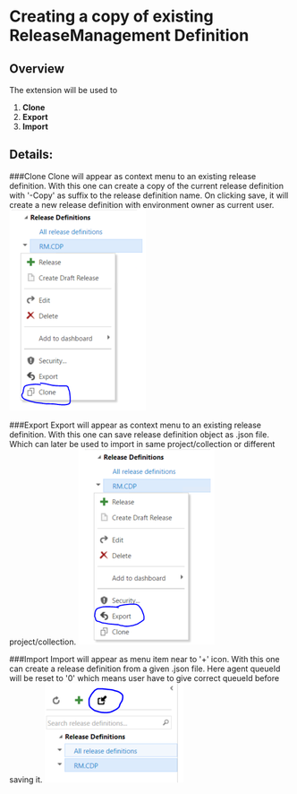 # Creating a copy of existing ReleaseManagement Definition 
## Overview
The extension will be used to 
1. **Clone**
2. **Export**
3. **Import**

## Details:
###Clone
Clone will appear as context menu to an existing release definition. With this one can create a copy of the current release definition with '-Copy' as suffix to the release definition name. On clicking save, it will create a new release definition with environment owner as current user.
![ReleaseDefinition Duplicating](images/Clone.png)

###Export
Export will appear as context menu to an existing release definition. With this one can save release definition object as .json file. Which can later be used to import in same project/collection or different project/collection.
![ReleaseDefinition Duplicating](images/Export.png)

###Import
Import will appear as menu item near to '+' icon. With this one can create a release definition from a given .json file. Here agent queueId will be reset to '0' which means user have to give correct queueId before saving it.
![ReleaseDefinition Duplicating](images/Import.png)
